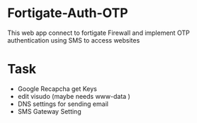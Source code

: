 # Fortigate-Auth-OTP
This web app connect to fortigate Firewall and implement OTP authentication using SMS to access websites
# Task
* Google Recapcha get Keys
* edit visudo (maybe needs www-data )
* DNS settings for sending email
* SMS Gateway Setting
